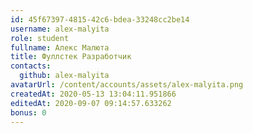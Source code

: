 ```yaml
---
id: 45f67397-4815-42c6-bdea-33248cc2be14
username: alex-malyita
role: student
fullname: Алекс Малюта
title: Фуллстек Разработчик
contacts:
  github: alex-malyita
avatarUrl: /content/accounts/assets/alex-malyita.png	
createdAt: 2020-05-13 13:04:11.951866	
editedAt: 2020-09-07 09:14:57.633262	
bonus: 0
---
```

